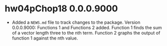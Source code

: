 # hw04pChop18 0.0.0.9000

* Added a `NEWS.md` file to track changes to the package.
Version 0.0.0.9000: Functions 1 and Functions 2 added. Function 1 finds the sum of a vector length three to the nth term. Function 2 graphs the output of function 1 against the nth value.
